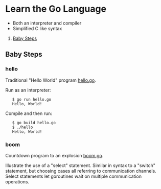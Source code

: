 # Learn the Go Language

* Both an interpreter and compiler
* Simplified C like syntax

1. [Baby Steps](#baby-steps)

## Baby Steps

### hello

Traditional "Hello World" program
[hello.go](babysteps/hello.go).

Run as an interpreter:

```
   $ go run hello.go
   Hello, World!
```

Compile and then run:

```
   $ go build hello.go
   $ ./hello
   Hello, World!
```

### boom

Countdown program to an explosion
[boom.go](babysteps/boom.go).

Illustrate the use of a "select" statement.  Similar in syntax to a
"switch" statement, but choosing cases all referring to communication
channels.  Select statements let goroutines wait on multiple
communication operations.

